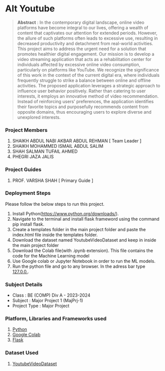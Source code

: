 # Alt Youtube

> **Abstract** : In the contemporary digital landscape, online video platforms have become integral to our 
lives, offering a wealth of content that captivates our attention for extended periods. However, 
the allure of such platforms often leads to excessive use, resulting in decreased productivity 
and detachment from real-world activities. This project aims to address the urgent need for a 
solution that promotes healthier digital engagement. 
Our mission is to develop a video streaming application that acts as a rehabilitation center for 
individuals affected by excessive online video consumption, particularly on platforms like 
YouTube. We recognize the significance of this work in the context of the current digital era, 
where individuals frequently struggle to strike a balance between online and offline activities. 
The proposed application leverages a strategic approach to influence user behavior positively. 
Rather than catering to user interests, it employs an innovative method of video 
recommendation. Instead of reinforcing users' preferences, the application identifies their 
favorite topics and purposefully recommends content from opposite domains, thus encouraging 
users to explore diverse and unexplored interests. 

### Project Members
1. SHAIKH ABDUL NABI AKBAR ABDUL REHMAN  [ Team Leader ] 
2. SHAIKH MOHAMMED ISMAIL ABDUL SALIM 
3. SHAH SALMAN TUFAIL AHMED 
4. PHEGRI JAZA JALIS 

### Project Guides
1. PROF. VARSHA SHAH  [ Primary Guide ] 

### Deployment Steps
Please follow the below steps to run this project.
1. Install Python(https://www.python.org/downloads/).
2. Navigate to the terminal and install flask frameword using the command pip install flask.
3. Create a templates folder in the main project folder and paste the index.html file inside the templates folder.
4. Download the dataset named YoutubeVideoDataset and keep in inside the main project folder
5. Download the Colab file(with .ipynb extension). This file contains the code for the Machine Learning model
6. Use Google colab or Jupyter Notebook in order to run the ML models.
7. Run the python file and go to any browser. In the adress bar type [127.0.0.](http://127.0.0.1:5000/).
   

### Subject Details
- Class : BE (COMP) Div A - 2023-2024
- Subject : Major Project 1 (MajPrj-1)
- Project Type : Major Project

### Platform, Libraries and Frameworks used
1. [Python](https://www.python.org/downloads/)
2. [Google Colab](https://colab.research.google.com/)
3. [Flask](https://flask.palletsprojects.com/en/3.0.x/)

### Dataset Used
1. [YoutubeVideoDataset](https://www.kaggle.com/datasets/datasnaek/youtube-new)

